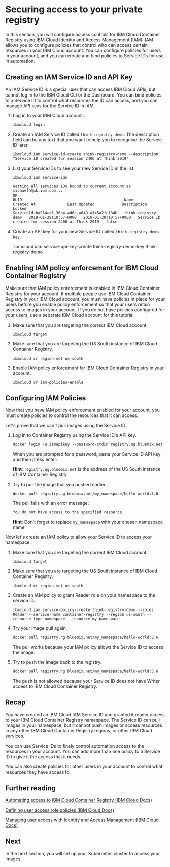 # Securing access to your private registry

In this section, you will configure access controls for IBM Cloud Container Registry using IBM Cloud Identity and Access Management (IAM). IAM allows you to configure policies that control who can access certain resources in your IBM Cloud account. You can configure policies for users in your account, and you can create and bind policies to Service IDs for use in automation.

## Creating an IAM Service ID and API Key

An IAM Service ID is a special user that can access IBM Cloud APIs, but cannot log in to the IBM Cloud CLI or the Dashboard. You can bind policies to a Service ID to control what resources the ID can access, and you can manage API keys for the Service ID in IAM.

1. Log in to your IBM Cloud account.

    `ibmcloud login`

2. Create an IAM Service ID called `think-registry-demo`. The description field can be any text that you want to help you to recognise the Service ID later.

    `ibmcloud iam service-id-create think-registry-demo --description "Service ID created for session 2406 at Think 2019"`

3. List your Service IDs to see your new Service ID in the list.

    `ibmcloud iam service-ids`
    ```text
    Getting all services IDs bound to current account as michaelh@uk.ibm.com...
    OK
    UUID                                             Name                  Created At              Last Updated            Description                                         Locked
    ServiceId-ba934ca1-36a4-4d6c-a649-af45a2fc184b   think-registry-demo   2019-01-29T10:57+0000   2019-01-29T10:57+0000   Service ID created for session 2406 at Think 2019   false
    ```

4. Create an API key for your new Service ID called `think-registry-demo-key`.

    `ibmcloud iam service-api-key-create think-registry-demo-key think-registry-demo

## Enabling IAM policy enforcement for IBM Cloud Container Registry

Make sure that IAM policy enforcement is enabled in IBM Cloud Container Registry for your account. If multiple people use IBM Cloud Container Registry in your IBM Cloud account, you must have policies in place for your users before you enable policy enforcement so that your users retain access to images in your account. If you do not have policies configured for your users, use a separate IBM Cloud account for this tutorial.

1. Make sure that you are targeting the correct IBM Cloud account.

    `ibmcloud target`

2. Make sure that you are targeting the US South instance of IBM Cloud Container Registry.

    `ibmcloud cr region-set us-south`

3. Enable IAM policy enforcement for IBM Cloud Container Registry in your account.

    `ibmcloud cr iam-policies-enable`

## Configuring IAM Policies

Now that you have IAM policy enforcement enabled for your account, you must create policies to control the resources that it can access.

Let's prove that we can't pull images using the Service ID.

1. Log in to Container Registry using the Service ID's API key.

    `docker login -u iamapikey --password-stdin registry.ng.bluemix.net`

    When you are prompted for a password, paste your Service ID API key and then press enter.

    **Hint**: `registry.ng.bluemix.net` is the address of the US South instance of IBM Container Registry.

2. Try to pull the image that you pushed earlier.

    `docker pull registry.ng.bluemix.net/my_namespace/hello-world:3.6`

    The pull fails with an error message:

    `You do not have access to the specified resource.`

    **Hint**: Don't forget to replace `my_namespace` with your chosen namespace name.

Now let's create an IAM policy to allow your Service ID to access your namespace.

1. Make sure that you are targeting the correct IBM Cloud account.

    `ibmcloud target`

2. Make sure that you are targeting the US South instance of IBM Cloud Container Registry.

    `ibmcloud cr region-set us-south`

3. Create an IAM policy to grant Reader role on your namespace to the service ID.

    `ibmcloud iam service-policy-create think-registry-demo --roles Reader --service-name container-registry --region us-south --resource-type namespace --resource my_namespace`

4. Try your image pull again.

    `docker pull registry.ng.bluemix.net/my_namespace/hello-world:3.6`

    The pull works because your IAM policy allows the Service ID to access the image.

5. Try to push the image back to the registry.

    `docker pull registry.ng.bluemix.net/my_namespace/hello-world:3.6`

    The push is not allowed because your Service ID does not have Writer access to IBM Cloud Container Registry.

## Recap

You have created an IBM Cloud IAM Service ID and granted it reader access to your IBM Cloud Container Registry namespace. The Service ID can pull images in your namespace, but it cannot push images or access resources in any other IBM Cloud Container Registry regions, or other IBM Cloud services.

You can use Service IDs to finely control automation access to the resources in your account. You can add more than one policy to a Service ID to give it the access that it needs.

You can also create policies for other users in your account to control what resources they have access to.

## Further reading

[Automating access to IBM Cloud Container Registry (IBM Cloud Docs)](https://console.bluemix.net/docs/services/Registry/registry_tokens.html#registry_access)

[Defining user access role policies (IBM Cloud Docs)](https://console.bluemix.net/docs/services/Registry/registry_users.html#user)

[Managing user access with Identity and Access Management (IBM Cloud Docs)](https://console.bluemix.net/docs/services/Registry/iam.html#iam)

## Next

In the next section, you will set up your Kubernetes cluster to access your images.
